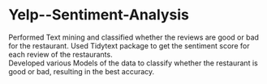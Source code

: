 # Yelp--Sentiment-Analysis

Performed Text mining and classified whether the reviews are good or bad for the restaurant.
Used Tidytext package to get the sentiment score for each review of the restaurants. 	
Developed various Models of the data to classify whether the restaurant is good or bad, resulting in the best accuracy.


